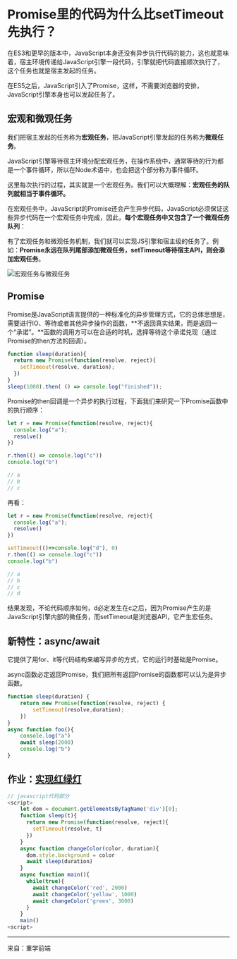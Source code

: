 # Promise里的代码为什么比setTimeout先执行？

在ES3和更早的版本中，JavaScript本身还没有异步执行代码的能力，这也就意味着，宿主环境传递给JavaScript引擎一段代码，引擎就把代码直接顺次执行了，这个任务也就是宿主发起的任务。

在ES5之后，JavaScript引入了Promise，这样，不需要浏览器的安排，JavaScript引擎本身也可以发起任务了。

## 宏观和微观任务

我们把宿主发起的任务称为**宏观任务**，把JavaScript引擎发起的任务称为**微观任务**。

JavaScript引擎等待宿主环境分配宏观任务，在操作系统中，通常等待的行为都是一个事件循环，所以在Node术语中，也会把这个部分称为事件循环。

这里每次执行的过程，其实就是一个宏观任务。我们可以大概理解：**宏观任务的队列就相当于事件循环。**

在宏观任务中，JavaScript的Promise还会产生异步代码，JavaScript必须保证这些异步代码在一个宏观任务中完成，因此，**每个宏观任务中又包含了一个微观任务队列**：

有了宏观任务和微观任务机制，我们就可以实现JS引擎和宿主级的任务了。例如：**Promise永远在队列尾部添加微观任务，setTimeout等待宿主API，则会添加宏观任务**。

![宏观任务与微观任务](./event-loop.jpg)

## Promise

Promise是JavaScript语言提供的一种标准化的异步管理方式，它的总体思想是，需要进行IO、等待或者其他异步操作的函数，**不返回真实结果，而是返回一个“承诺”。**函数的调用方可以在合适的时机，选择等待这个承诺兑现（通过Promise的then方法的回调）。

```js
function sleep(duration){
  return new Promise(function(resolve, reject){
  	setTimeout(resolve, duration);
  })
}
sleep(1000).then( () => console.log("finished"));
```

Promise的then回调是一个异步的执行过程，下面我们来研究一下Promise函数中的执行顺序：

```js
let r = new Promise(function(resolve, reject){
  console.log("a");
  resolve()
})

r.then(() => console.log("c"))
console.log("b")

// a
// b
// c
```

再看：

```js
let r = new Promise(function(resolve, reject){
  console.log("a");
  resolve()
})

setTimeout(()=>console.log("d"), 0)
r.then(() => console.log("c"))
console.log("b")

// a
// b
// c
// d
```

结果发现，不论代码顺序如何，d必定发生在c之后，因为Promise产生的是JavaScript引擎内部的微任务，而setTimeout是浏览器API，它产生宏任务。

## 新特性：async/await

它提供了用for、it等代码结构来编写异步的方式，它的运行时基础是Promise。

async函数必定返回Promise，我们把所有返回Promise的函数都可以认为是异步函数。

```js
function sleep(duration) {
    return new Promise(function(resolve, reject) {
        setTimeout(resolve,duration);
    })
}
async function foo(){
    console.log("a")
    await sleep(2000)
    console.log("b")
}
```

## 作业：[实现红绿灯](https://shijiatongxue.github.io/demo/promise/)

```js
// javascript代码部分
<script>
    let dom = document.getElementsByTagName('div')[0];
    function sleep(t){
      return new Promise(function(resolve, reject){
        setTimeout(resolve, t)
      })
    }
    async function changeColor(color, duration){
      dom.style.background = color
      await sleep(duration)
    }
    async function main(){
      while(true){
        await changeColor('red', 2000)
        await changeColor('yellow', 1000)
        await changeColor('green', 3000)
      }
    }
    main()
<script>
```



---

来自：重学前端

